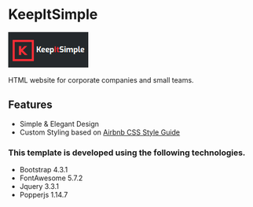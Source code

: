 # KeepItSimple
![alt text](/assets/images/logo.png "KeepItSimple Logo")

HTML website for corporate companies and small teams.

## Features
- Simple & Elegant Design
- Custom Styling based on [Airbnb CSS Style Guide](https://github.com/airbnb/css)

### This template is developed using the following technologies.
- Bootstrap 4.3.1
- FontAwesome 5.7.2
- Jquery 3.3.1
- Popperjs 1.14.7